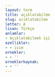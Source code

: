 ```yaml
---
layout: term
title: açıklatabilme
slug: aciklatabilme
letter: A
lisan: Türkçe
anlamlar:
- Açıklatabilmek işi
ozellikler:
- - isim
ornekler:
- - ''
orneklerkaynak:
- - ''
---
```

